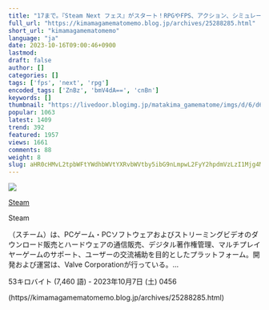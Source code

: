 ```yaml
---
title: "17まで。『Steam Next フェス』がスタート！RPGやFPS、アクション、シミュレーション、ホラーゲームなど様々な新作タイトルの体験版が遊べるイベント "
full_url: "https://kimamagamematomemo.blog.jp/archives/25288285.html"
short_url: "kimamagamematomemo"
language: "ja"
date: 2023-10-16T09:00:46+0900
lastmod: 
draft: false
author: []
categories: []
tags: ['fps', 'next', 'rpg']
encoded_tags: ['ZnBz', 'bmV4dA==', 'cnBn']
keywords: []
thumbnail: "https://livedoor.blogimg.jp/matakima_gamematome/imgs/d/6/d6e7b51a.jpg"
popular: 1063
latest: 1409
trend: 392
featured: 1957
views: 1661
comments: 88
weight: 8
slug: aHR0cHMvL2tpbWFtYWdhbWVtYXRvbWVtby5ibG9nLmpwL2FyY2hpdmVzLzI1Mjg4Mjg1Lmh0bWw=
---
```


![](https://livedoor.blogimg.jp/matakima_gamematome/imgs/d/6/d6e7b51a.jpg)

<div><a title='Steam' href='https//ja.wikipedia.org/wiki/Steam' target='_blank'><p>Steam</p></a> <p class='searchresult'><p>Steam</p>（スチーム）は、PCゲーム・PCソフトウェアおよびストリーミングビデオのダウンロード販売とハードウェアの通信販売、デジタル著作権管理、マルチプレイヤーゲームのサポート、ユーザーの交流補助を目的としたプラットフォーム。開発および運営は、Valve Corporationが行っている。…</p> <p class='mw-search-result-data'>53キロバイト (7,460 語) - 2023年10月7日 (土) 0456</p></div>

(https//kimamagamematomemo.blog.jp/archives/25288285.html)
